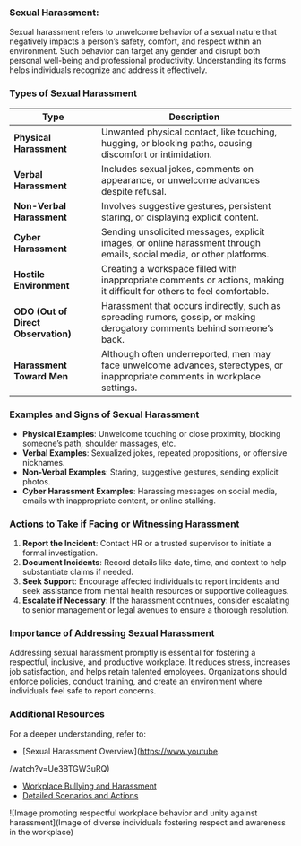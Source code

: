 ### Sexual Harassment:

Sexual harassment refers to unwelcome behavior of a sexual nature that negatively impacts a person’s safety, comfort, and respect within an environment. Such behavior can target any gender and disrupt both personal well-being and professional productivity. Understanding its forms helps individuals recognize and address it effectively.

### Types of Sexual Harassment

| Type                        | Description                                                                                                                             |
|-----------------------------|-----------------------------------------------------------------------------------------------------------------------------------------|
| **Physical Harassment**     | Unwanted physical contact, like touching, hugging, or blocking paths, causing discomfort or intimidation.                             |
| **Verbal Harassment**       | Includes sexual jokes, comments on appearance, or unwelcome advances despite refusal.                                                 |
| **Non-Verbal Harassment**   | Involves suggestive gestures, persistent staring, or displaying explicit content.                                                     |
| **Cyber Harassment**        | Sending unsolicited messages, explicit images, or online harassment through emails, social media, or other platforms.                 |
| **Hostile Environment**     | Creating a workspace filled with inappropriate comments or actions, making it difficult for others to feel comfortable.              |
| **ODO (Out of Direct Observation)** | Harassment that occurs indirectly, such as spreading rumors, gossip, or making derogatory comments behind someone’s back.       |
| **Harassment Toward Men**   | Although often underreported, men may face unwelcome advances, stereotypes, or inappropriate comments in workplace settings.           |

### Examples and Signs of Sexual Harassment
- **Physical Examples**: Unwelcome touching or close proximity, blocking someone’s path, shoulder massages, etc.
- **Verbal Examples**: Sexualized jokes, repeated propositions, or offensive nicknames.
- **Non-Verbal Examples**: Staring, suggestive gestures, sending explicit photos.
- **Cyber Harassment Examples**: Harassing messages on social media, emails with inappropriate content, or online stalking.

### Actions to Take if Facing or Witnessing Harassment
1. **Report the Incident**: Contact HR or a trusted supervisor to initiate a formal investigation.
2. **Document Incidents**: Record details like date, time, and context to help substantiate claims if needed.
3. **Seek Support**: Encourage affected individuals to report incidents and seek assistance from mental health resources or supportive colleagues.
4. **Escalate if Necessary**: If the harassment continues, consider escalating to senior management or legal avenues to ensure a thorough resolution.

### Importance of Addressing Sexual Harassment
Addressing sexual harassment promptly is essential for fostering a respectful, inclusive, and productive workplace. It reduces stress, increases job satisfaction, and helps retain talented employees. Organizations should enforce policies, conduct training, and create an environment where individuals feel safe to report concerns.

### Additional Resources
For a deeper understanding, refer to:
- [Sexual Harassment Overview](https://www.youtube.

/watch?v=Ue3BTGW3uRQ)
- [Workplace Bullying and Harassment](https://www.youtube.com/watch?v=u7e2c6v1oDs)
- [Detailed Scenarios and Actions](https://www.youtube.com/watch?v=o3FhoCz-FbA)

![Image promoting respectful workplace behavior and unity against harassment](Image of diverse individuals fostering respect and awareness in the workplace)
